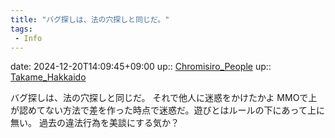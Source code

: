 ```yaml
---
title: "バグ探しは、法の穴探しと同じだ。"
tags:
 - Info
---
```


date: 2024-12-20T14:09:45+09:00
up:: [Chromisiro_People](../Bar/Novel/Nacaria/Chromisiro_People.md)
up:: [Takame_Hakkaido](../Bar/Novel/Nacaria/Takame_Hakkaido.md)

バグ探しは、法の穴探しと同じだ。
それで他人に迷惑をかけたかよ
MMOで上が認めてない方法で差を作った時点で迷惑だ。遊びとはルールの下にあって上に無い。
過去の違法行為を美談にする気か？